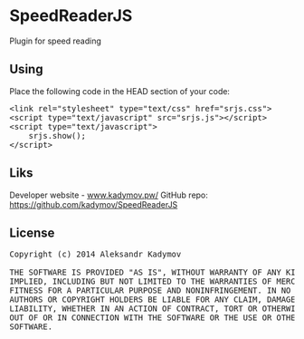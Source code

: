 SpeedReaderJS
=============

Plugin for speed reading

Using
-----

Place the following code in the HEAD section of your code:
<pre>
&lt;link rel=&quot;stylesheet&quot; type=&quot;text/css&quot; href=&quot;srjs.css&quot;&gt;
&lt;script type=&quot;text/javascript&quot; src=&quot;srjs.js&quot;&gt;&lt;/script&gt;
&lt;script type=&quot;text/javascript&quot;&gt;
    srjs.show();
&lt;/script&gt;</pre>
  
Liks
----

Developer website - www.kadymov.pw/
GitHub repo: https://github.com/kadymov/SpeedReaderJS

License
-------
<pre>
Copyright (c) 2014 Aleksandr Kadymov

THE SOFTWARE IS PROVIDED "AS IS", WITHOUT WARRANTY OF ANY KIND, EXPRESS OR
IMPLIED, INCLUDING BUT NOT LIMITED TO THE WARRANTIES OF MERCHANTABILITY,
FITNESS FOR A PARTICULAR PURPOSE AND NONINFRINGEMENT. IN NO EVENT SHALL THE
AUTHORS OR COPYRIGHT HOLDERS BE LIABLE FOR ANY CLAIM, DAMAGES OR OTHER
LIABILITY, WHETHER IN AN ACTION OF CONTRACT, TORT OR OTHERWISE, ARISING FROM,
OUT OF OR IN CONNECTION WITH THE SOFTWARE OR THE USE OR OTHER DEALINGS IN THE
SOFTWARE.</pre>
